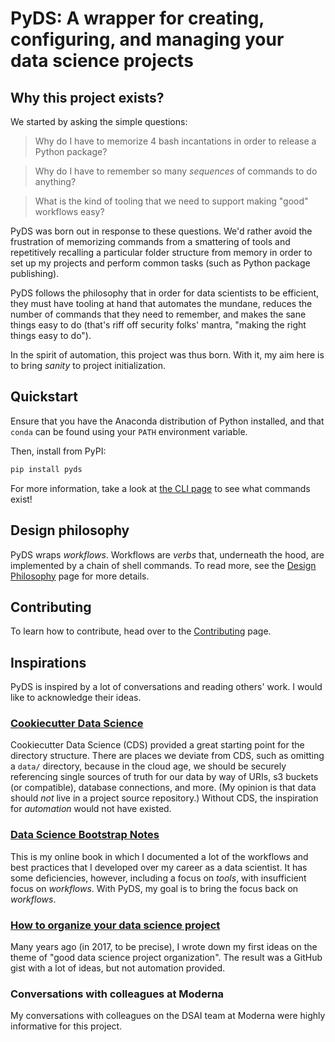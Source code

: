 # PyDS: A wrapper for creating, configuring, and managing your data science projects

<script id="asciicast-quuvL2LCafmRfpFAbQLREwpke" src="https://asciinema.org/a/quuvL2LCafmRfpFAbQLREwpke.js" async></script>

## Why this project exists?

We started by asking the simple questions:

> Why do I have to memorize 4 bash incantations in order to release a Python package?

> Why do I have to remember so many _sequences_ of commands to do anything?

> What is the kind of tooling that we need to support making "good" workflows easy?

PyDS was born out in response to these questions.
We'd rather avoid the frustration of
memorizing commands from a smattering of tools
and repetitively recalling a particular folder structure from memory
in order to set up my projects and perform common tasks
(such as Python package publishing).

PyDS follows the philosophy that in order for data scientists to be efficient,
they must have tooling at hand that automates the mundane,
reduces the number of commands that they need to remember,
and makes the sane things easy to do
(that's riff off security folks' mantra, "making the right things easy to do").

In the spirit of automation, this project was thus born.
With it, my aim here is to bring _sanity_ to project initialization.

## Quickstart

Ensure that you have the Anaconda distribution of Python installed,
and that `conda` can be found using your `PATH` environment variable.

Then, install from PyPI:

```bash
pip install pyds
```

For more information, take a look at [the CLI page](./cli) to see what commands exist!

## Design philosophy

PyDS wraps _workflows_.
Workflows are _verbs_ that, underneath the hood,
are implemented by a chain of shell commands.
To read more, see the [Design Philosophy](design/00-index) page
for more details.

## Contributing

To learn how to contribute, head over to the [Contributing](contributing/00-index) page.

## Inspirations

PyDS is inspired by a lot of conversations and reading others' work.
I would like to acknowledge their ideas.

### [Cookiecutter Data Science](https://drivendata.github.io/cookiecutter-data-science/)

Cookiecutter Data Science (CDS)
provided a great starting point for the directory structure.
There are places we deviate from CDS,
such as omitting a `data/` directory,
because in the cloud age,
we should be securely referencing single sources of truth for our data
by way of URIs, s3 buckets (or compatible), database connections, and more.
(My opinion is that data should _not_ live in a project source repository.)
Without CDS, the inspiration for _automation_ would not have existed.

### [Data Science Bootstrap Notes](https://ericmjl.github.io/data-science-bootstrap-notes/)

This is my online book in which I documented a lot of the workflows and best practices
that I developed over my career as a data scientist.
It has some deficiencies, however,
including a focus on _tools_, with insufficient focus on _workflows_.
With PyDS, my goal is to bring the focus back on _workflows_.

### [How to organize your data science project](https://gist.github.com/ericmjl/27e50331f24db3e8f957d1fe7bbbe510)

Many years ago (in 2017, to be precise),
I wrote down my first ideas on the theme of "good data science project organization".
The result was a GitHub gist with a lot of ideas,
but not automation provided.

### Conversations with colleagues at Moderna

My conversations with colleagues on the DSAI team at Moderna
were highly informative for this project.
